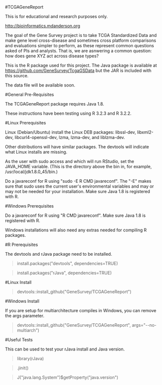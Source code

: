 #TCGAGeneReport

This is for educational and research purposes only. 

http://bioinformatics.mdanderson.org

The goal of the Gene Survey project is to take TCGA Standardized Data and make gene level cross-disease and sometimes cross platform comparisons and evaluations simpler to perform, as these represent common questions asked of PIs and analysts. That is, we are asnwering a common question: how does gene XYZ act across disease types?

This is the R package used for this project. The Java package is available at https://github.com/GeneSurvey/TcgaGSData but the JAR is included with this source.

The data file will be available soon.

#General Pre-Requisites

The TCGAGeneReport package requires Java 1.8.

These instructions have been testing using R 3.2.3 and R 3.2.2.

#Linux Prerequisites

Linux (Debian/Ubuntu) install the Linux DEB packages: libssl-dev, libxml2-dev, libcurl4-openssl-dev, lzma, lzma-dev, and liblzma-dev.

Other distributions will have similar packages. The devtools will indicate what Linux installs are missing.

As the user with sudo access and which will run RStudio, set the JAVA_HOME variable. (This is the directory above the bin in, for example, /usr/local/jdk1.8.0_45/bin.)

Do a javareconf for R using "sudo -E R CMD javareconf". The "-E" makes sure that sudo uses the current user's environmental variables and may or may not be needed for your installation. Make sure Java 1.8 is registered with R.

#Windows Prerequisites

Do a javareconf for R using "R CMD javareconf". Make sure Java 1.8 is registered with R.

Windows installations will also need any extras needed for compiling R packages.

#R Prerequisites

The devtools and rJava package need to be installed.
>install.packages("devtools", dependencies=TRUE)

>install.packages("rJava", dependencies=TRUE)

#Linux Install

>devtools::install_github("GeneSurvey/TCGAGeneReport")

#Windows Install

If you are setup for multiarchitecture compiles in Windows, you can remove the args parameter.
>devtools::install_github("GeneSurvey/TCGAGeneReport", args="--no-multiarch")

#Useful Tests

This can be used to test your rJava install and Java version.

>library(rJava)

>.jinit()

>J("java.lang.System")$getProperty("java.version")

